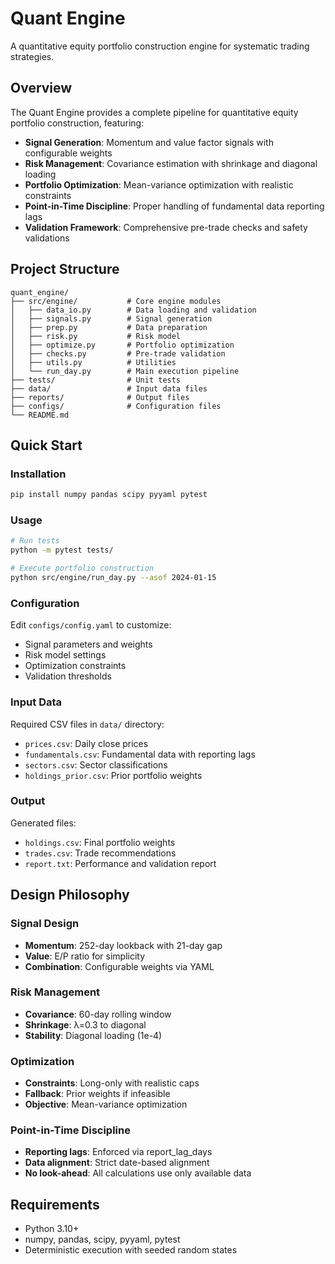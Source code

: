 # Quant Engine

A quantitative equity portfolio construction engine for systematic trading strategies.

## Overview

The Quant Engine provides a complete pipeline for quantitative equity portfolio construction, featuring:

- **Signal Generation**: Momentum and value factor signals with configurable weights
- **Risk Management**: Covariance estimation with shrinkage and diagonal loading
- **Portfolio Optimization**: Mean-variance optimization with realistic constraints
- **Point-in-Time Discipline**: Proper handling of fundamental data reporting lags
- **Validation Framework**: Comprehensive pre-trade checks and safety validations

## Project Structure

```
quant_engine/
├── src/engine/           # Core engine modules
│   ├── data_io.py        # Data loading and validation
│   ├── signals.py        # Signal generation
│   ├── prep.py           # Data preparation
│   ├── risk.py           # Risk model
│   ├── optimize.py       # Portfolio optimization
│   ├── checks.py         # Pre-trade validation
│   ├── utils.py          # Utilities
│   └── run_day.py        # Main execution pipeline
├── tests/                # Unit tests
├── data/                 # Input data files
├── reports/              # Output files
├── configs/              # Configuration files
└── README.md
```

## Quick Start

### Installation

```bash
pip install numpy pandas scipy pyyaml pytest
```

### Usage

```bash
# Run tests
python -m pytest tests/

# Execute portfolio construction
python src/engine/run_day.py --asof 2024-01-15
```

### Configuration

Edit `configs/config.yaml` to customize:
- Signal parameters and weights
- Risk model settings
- Optimization constraints
- Validation thresholds

### Input Data

Required CSV files in `data/` directory:
- `prices.csv`: Daily close prices
- `fundamentals.csv`: Fundamental data with reporting lags
- `sectors.csv`: Sector classifications
- `holdings_prior.csv`: Prior portfolio weights

### Output

Generated files:
- `holdings.csv`: Final portfolio weights
- `trades.csv`: Trade recommendations
- `report.txt`: Performance and validation report

## Design Philosophy

### Signal Design
- **Momentum**: 252-day lookback with 21-day gap
- **Value**: E/P ratio for simplicity
- **Combination**: Configurable weights via YAML

### Risk Management
- **Covariance**: 60-day rolling window
- **Shrinkage**: λ=0.3 to diagonal
- **Stability**: Diagonal loading (1e-4)

### Optimization
- **Constraints**: Long-only with realistic caps
- **Fallback**: Prior weights if infeasible
- **Objective**: Mean-variance optimization

### Point-in-Time Discipline
- **Reporting lags**: Enforced via report_lag_days
- **Data alignment**: Strict date-based alignment
- **No look-ahead**: All calculations use only available data

## Requirements

- Python 3.10+
- numpy, pandas, scipy, pyyaml, pytest
- Deterministic execution with seeded random states 